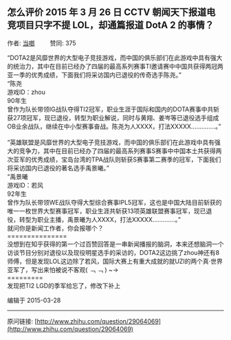 ## 怎么评价 2015 年 3 月 26 日 CCTV 朝闻天下报道电竞项目只字不提 LOL，却通篇报道 DotA 2 的事情？

作者: [当啷](http://www.zhihu.com/people/dang-lang-29-35)&nbsp;&nbsp;&nbsp;&nbsp;&nbsp;&nbsp;&nbsp;&nbsp; 赞同: 375


“DOTA2是风靡世界的大型电子竞技游戏，而中国的俱乐部们在此游戏中具有强大的统治力，其中在目前已经办了四届的最高系列赛事TI邀请赛中中国共获得两冠两亚一季的优秀成绩，下面我们将采访国内已退役的传奇选手陈尧。”<br>“陈尧<br>游戏ID：zhou<br>90年生<br>曾作为队长带领IG战队夺得TI2冠军，职业生涯于国际和国内的DOTA赛事中共斩获27项冠军，现已退役，转型为职业解说，同时与黄翔、姜岑等已退役选手组成OB业余战队，继续在中小型赛事奋战。陈尧为人XXXX，打法XXXXX..............。”<br><br>“英雄联盟是风靡世界的大型电子竞技游戏，而中国的俱乐部们在此游戏中具有强大的竞争力，其中在目前已经办了四届的最高系列赛事S赛事中中国本土共获得两次亚军的优秀成绩，宝岛台湾的TPA战队则斩获S赛事第二赛季的冠军，下面我们将采访国内已退役的著名选手禹景曦。”<br>“禹景曦<br>游戏ID：若风<br>92年生<br>曾作为队长带领WE战队夺得大型综合赛事IPL5冠军，这也是中国大陆目前斩获的唯一一枚世界大型赛事冠军，职业生涯共斩获13项英雄联盟赛事冠军，现已退役，转型为职业主播，禹景曦为人XXXX，打法XXXXX.............。”<br>就问你是新闻工作者，你会报哪个？<br>===============<br>没想到在知乎获得的第一个过百赞回答是一串新闻播报的脑洞，本来还想脑洞一个访谈节目分别对退役以及现役明星选手的采访的，DOTA2这边挑了zhou神还有8师傅，但是发现LOL这边除了若风，国际大赛上有重大成就的就UZI的两个真·世界亚军了，写出来怕被说不客观( ﹁ ﹁ ) ~→<br>=========<br>发现把TI2 LGD的季军给忘了，修改下补上



编辑于 2015-03-28



---
原问链接: [http://www.zhihu.com/question/29064069](http://www.zhihu.com/question/29064069)